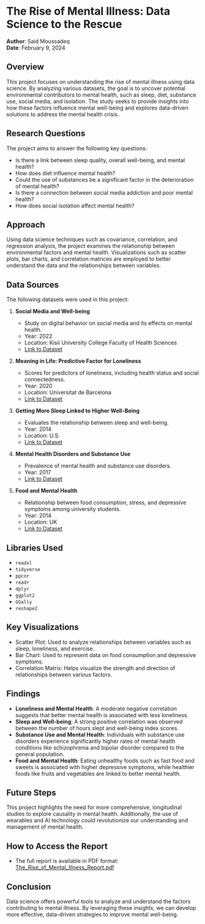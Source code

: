 # The Rise of Mental Illness: Data Science to the Rescue
**Author**: Said Moussadeq  
**Date**: February 9, 2024  

## Overview
This project focuses on understanding the rise of mental illness using data science. By analyzing various datasets, the goal is to uncover potential environmental contributors to mental health, such as sleep, diet, substance use, social media, and isolation. The study seeks to provide insights into how these factors influence mental well-being and explores data-driven solutions to address the mental health crisis.

## Research Questions
The project aims to answer the following key questions:
- Is there a link between sleep quality, overall well-being, and mental health?
- How does diet influence mental health?
- Could the use of substances be a significant factor in the deterioration of mental health?
- Is there a connection between social media addiction and poor mental health?
- How does social isolation affect mental health?

## Approach
Using data science techniques such as covariance, correlation, and regression analysis, the project examines the relationship between environmental factors and mental health. Visualizations such as scatter plots, bar charts, and correlation matrices are employed to better understand the data and the relationships between variables.

## Data Sources
The following datasets were used in this project:

1. **Social Media and Well-being**  
   - Study on digital behavior on social media and its effects on mental health.
   - Year: 2022  
   - Location: Kisii University College Faculty of Health Sciences  
   - [Link to Dataset](https://data.mendeley.com/datasets/jxkcm7s638/1)

2. **Meaning in Life: Predictive Factor for Loneliness**  
   - Scores for predictors of loneliness, including health status and social connectedness.
   - Year: 2020  
   - Location: Universitat de Barcelona  
   - [Link to Dataset](https://data.mendeley.com/datasets/zy39mdzxpg/2)

3. **Getting More Sleep Linked to Higher Well-Being**  
   - Evaluates the relationship between sleep and well-being.  
   - Year: 2014  
   - Location: U.S.  
   - [Link to Dataset](https://news.gallup.com/poll/181583/getting-sleep-linked-higher.aspx)

4. **Mental Health Disorders and Substance Use**  
   - Prevalence of mental health and substance use disorders.  
   - Year: 2017  
   - [Link to Dataset](https://cdn.mdedge.com/files/s3fs-public/JFP06809400.PDF)

5. **Food and Mental Health**  
   - Relationship between food consumption, stress, and depressive symptoms among university students.  
   - Year: 2014  
   - Location: UK  
   - [Link to Dataset](https://www.semanticscholar.org/paper/Food-and-mental-health%3A-relationship-betweenfood-Ansari-Adetunji/7089d0982e871d4024e26d04a9e00d478c418e81)

## Libraries Used
- `readxl`
- `tidyverse`
- `ppcor`
- `readr`
- `dplyr`
- `ggplot2`
- `GGally`
- `reshape2`

## Key Visualizations
- Scatter Plot: Used to analyze relationships between variables such as sleep, loneliness, and exercise.
- Bar Chart: Used to represent data on food consumption and depressive symptoms.
- Correlation Matrix: Helps visualize the strength and direction of relationships between various factors.

## Findings
- **Loneliness and Mental Health**: A moderate negative correlation suggests that better mental health is associated with less loneliness.
- **Sleep and Well-being**: A strong positive correlation was observed between the number of hours slept and well-being index scores.
- **Substance Use and Mental Health**: Individuals with substance use disorders experience significantly higher rates of mental health conditions like schizophrenia and bipolar disorder compared to the general population.
- **Food and Mental Health**: Eating unhealthy foods such as fast food and sweets is associated with higher depressive symptoms, while healthier foods like fruits and vegetables are linked to better mental health.

## Future Steps
This project highlights the need for more comprehensive, longitudinal studies to explore causality in mental health. Additionally, the use of wearables and AI technology could revolutionize our understanding and management of mental health.

## How to Access the Report
- The full report is available in PDF format: [The_Rise_of_Mental_Illness_Report.pdf](./The_Rise_of_Mental_Illness_Report.pdf)

## Conclusion
Data science offers powerful tools to analyze and understand the factors contributing to mental illness. By leveraging these insights, we can develop more effective, data-driven strategies to improve mental well-being.

